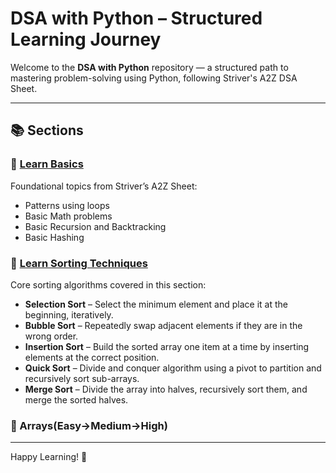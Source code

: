 # DSA with Python – Structured Learning Journey

Welcome to the **DSA with Python** repository — a structured path to mastering problem-solving using Python, following Striver's A2Z DSA Sheet.

---

## 📚 Sections

### 📘 [Learn Basics](./Learn%20Basics)
Foundational topics from Striver’s A2Z Sheet:
- Patterns using loops 
- Basic Math problems
- Basic Recursion and Backtracking
- Basic Hashing

### 🔁 [Learn Sorting Techniques](./Sorting)
Core sorting algorithms covered in this section:
- **Selection Sort** – Select the minimum element and place it at the beginning, iteratively.
- **Bubble Sort** – Repeatedly swap adjacent elements if they are in the wrong order.
- **Insertion Sort** – Build the sorted array one item at a time by inserting elements at the correct position.
- **Quick Sort** – Divide and conquer algorithm using a pivot to partition and recursively sort sub-arrays.
- **Merge Sort** – Divide the array into halves, recursively sort them, and merge the sorted halves.

### 📖 Arrays(Easy->Medium->High)




---

Happy Learning! 🚀
